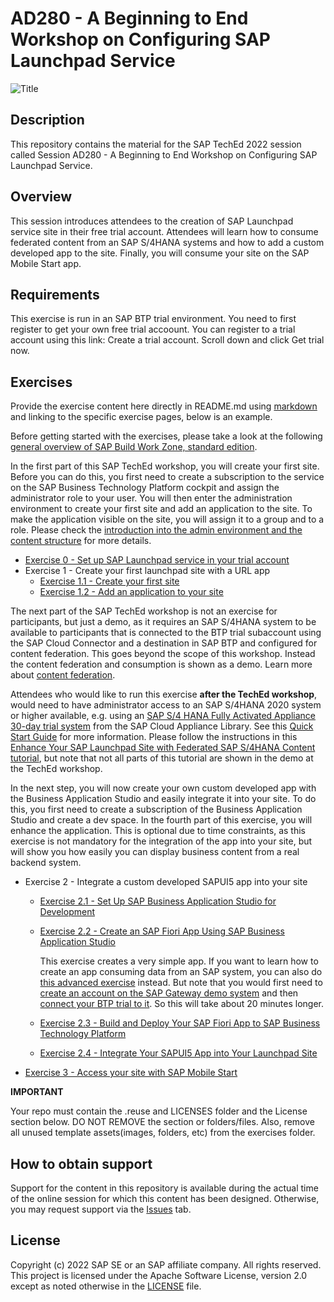 # AD280 - A Beginning to End Workshop on Configuring SAP Launchpad Service

![Title](images/Title.png)

## Description

This repository contains the material for the SAP TechEd 2022 session called Session AD280 - A Beginning to End Workshop on Configuring SAP Launchpad Service.  

## Overview

This session introduces attendees to the creation of SAP Launchpad service site in their free trial account. Attendees will learn how to consume federated content from an SAP S/4HANA systems and how to add a custom developed app to the site. Finally, you will consume your site on the SAP Mobile Start app.

## Requirements

This exercise is run in an SAP BTP trial environment. You need to first register to get your own free trial accoount. You can register to a trial account using this link: Create a trial account. Scroll down and click Get trial now.

## Exercises

Provide the exercise content here directly in README.md using [markdown](https://guides.github.com/features/mastering-markdown/) and linking to the specific exercise pages, below is an example.

Before getting started with the exercises, please take a look at the following [general overview of SAP Build Work Zone, standard edition](intro/overview.md).

In the first part of this SAP TechEd workshop, you will create your first site. Before you can do this, you first need to create a subscription to the service on the SAP Business Technology Platform cockpit and assign the administrator role to your user. You will then enter the administration environment to create your first site and add an application to the site. To make the application visible on the site, you will assign it to a group and to a role. Please check the [introduction into the admin environment and the content structure](intro/admin.md) for more details.

- [Exercise 0 - Set up SAP Launchpad service in your trial account](https://developers.sap.com/tutorials/cp-portal-cloud-foundry-getting-started.html)
- Exercise 1 - Create your first launchpad site with a URL app
    - [Exercise 1.1 - Create your first site](https://developers.sap.com/tutorials/cp-portal-cloud-foundry-create-sitelaunchpad.html)
    - [Exercise 1.2 - Add an application to your site](https://developers.sap.com/tutorials/cp-portal-cloud-foundry-new-sapui5.html)


The next part of the SAP TechEd workshop is not an exercise for participants, but just a demo, as it requires an SAP S/4HANA system to be available to participants that is connected to the BTP trial subaccount using the SAP Cloud Connector and a destination in SAP BTP and configured for content federation. This goes beyond the scope of this workshop. Instead the content federation and consumption is shown as a demo. Learn more about [content federation](intro/federation.md).

Attendees who would like to run this exercise **after the TechEd workshop**, would need to have administrator access to an SAP S/4HANA 2020 system or higher available, e.g. using an [SAP S/4 HANA Fully Activated Appliance 30-day trial system](https://www.sap.com/products/erp/s4hana/trial.html) from the SAP Cloud Appliance Library. See this [Quick Start Guide](https://www.sap.com/documents/2019/04/4276422b-487d-0010-87a3-c30de2ffd8ff.html#page=1) for more information. Please follow the instructions in this [Enhance Your SAP Launchpad Site with Federated SAP S/4HANA Content tutorial](https://developers.sap.com/mission.launchpad-s4hana.html), but note that not all parts of this tutorial are shown in the demo at the TechEd workshop.

In the next step, you will now create your own custom developed app with the Business Application Studio and easily integrate it into your site. To do this, you first need to create a subscription of the Business Application Studio and create a dev space. In the fourth part of this exercise, you will enhance the application. This is optional due to time constraints, as this exercise is not mandatory for the integration of the app into your site, but will show you how easily you can display business content from a real backend system.

- Exercise 2 - Integrate a custom developed SAPUI5 app into your site
    - [Exercise 2.1 - Set Up SAP Business Application Studio for Development](exercise/ex2/ex2.1/readme.md)
    - [Exercise 2.2 - Create an SAP Fiori App Using SAP Business Application Studio](exercise/ex2/ex2.3/readme.md)
        
        This exercise creates a very simple app. If you want to learn how to create an app consuming data from an SAP system, you can also do [this advanced exercise](https://developers.sap.com/tutorials/appstudio-fioriapps-create.html) instead. But note that you would first need to [create an account on the SAP Gateway demo system](https://developers.sap.com/tutorials/gateway-demo-signup.html) and then [connect your BTP trial to it](https://developers.sap.com/tutorials/cp-portal-cloud-foundry-gateway-connection.html). So this will take about 20 minutes longer.
 
    - [Exercise 2.3 - Build and Deploy Your SAP Fiori App to SAP Business Technology Platform](https://developers.sap.com/tutorials/cp-portal-cloud-foundry-new-sapui5.html)
    - [Exercise 2.4 - Integrate Your SAPUI5 App into Your Launchpad Site](https://developers.sap.com/tutorials/cp-portal-cloud-foundry-create-sitelaunchpad.html)


- [Exercise 3 - Access your site with SAP Mobile Start](exercise/ex3/readme.md)




**IMPORTANT**

Your repo must contain the .reuse and LICENSES folder and the License section below. DO NOT REMOVE the section or folders/files. Also, remove all unused template assets(images, folders, etc) from the exercises folder. 

## How to obtain support

Support for the content in this repository is available during the actual time of the online session for which this content has been designed. Otherwise, you may request support via the [Issues](../../issues) tab.

## License
Copyright (c) 2022 SAP SE or an SAP affiliate company. All rights reserved. This project is licensed under the Apache Software License, version 2.0 except as noted otherwise in the [LICENSE](LICENSES/Apache-2.0.txt) file.
